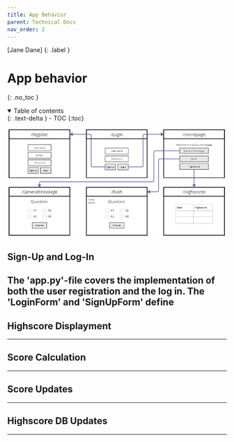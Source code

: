 ```yaml
---
title: App Behavior
parent: Technical Docs
nav_order: 2
---
```


[Jane Dane]
{: .label }

# App behavior
{: .no_toc }

<details open markdown="block">
  <summary>
    Table of contents
  </summary>
  {: .text-delta }
- TOC
{:toc}
</details>

![Alt text](../assets/images/storyboard.JPG)
## Sign-Up and Log-In
The 'app.py'-file covers the implementation of both the user registration and the log in. The 'LoginForm' and 'SignUpForm' define 
---

## Highscore Displayment

---

## Score Calculation

---

## Score Updates

---

## Highscore DB Updates

---



